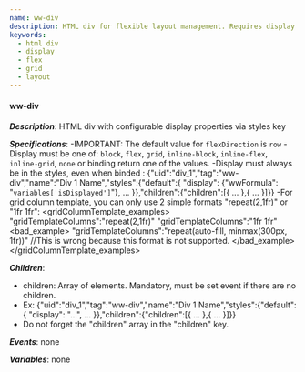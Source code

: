 ```yaml
---
name: ww-div
description: HTML div for flexible layout management. Requires display property in styles.
keywords:
  - html div
  - display
  - flex
  - grid
  - layout
---
```


#### ww-div

***Description***: HTML div with configurable display properties via styles key

***Specifications***:
-IMPORTANT: The default value for `flexDirection` is `row`
-Display must be one of: `block`, `flex`, `grid`, `inline-block`, `inline-flex`, `inline-grid`, `none` or binding return one of the values.
-Display must always be in the styles, even when binded : {"uid":"div_1","tag":"ww-div","name":"Div 1 Name","styles":{"default":{ "display": {"wwFormula": "```variables['isDisplayed']```"}, ... }},"children":{"children":[{ ... },{ ... }]}}
-For grid column template, you can only use 2 simple formats "repeat(2,1fr)" or "1fr 1fr":
<gridColumnTemplate_examples>
    <example>
        "gridTemplateColumns":"repeat(2,1fr)"
    </example>
    <example>
        "gridTemplateColumns":"1fr 1fr"
    </example>
    <bad_example>
        "gridTemplateColumns":"repeat(auto-fill, minmax(300px, 1fr))"
        //This is wrong because this format is not supported.
    </bad_example>
</gridColumnTemplate_examples>

***Children***:
  - children: Array of elements. Mandatory, must be set event if there are no children.
  - Ex: {"uid":"div_1","tag":"ww-div","name":"Div 1 Name","styles":{"default":{ "display": "...", ... }},"children":{"children":[{ ... },{ ... }]}}
  - Do not forget the "children" array in the "children" key.

***Events***: none

***Variables***: none
